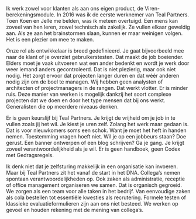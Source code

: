 <!-- title: Tim -->
<!-- author: Tim -->
<!-- date: 2020-05-01 -->
<!-- img: /assets/img/blogimages/headerimage_placeholder.png -->

Ik werk zowel voor klanten als aan ons eigen product, de Viren-berekeningsmodule. In 2016 was ik de eerste werknemer van Teal Partners. Toen Koen en Jelle me belden, was ik meteen overtuigd. Een mens kan zoveel van hen leren, zowel technisch als zakelijk. Ze vullen elkaar geweldig aan. Als ze aan het brainstormen slaan, kunnen er maar weinigen volgen. Het is een plezier om mee te maken. 

Onze rol als ontwikkelaar is breed gedefinieerd. Je gaat bijvoorbeeld mee naar de klant of je overziet gebruikerstesten. Dat maakt de job boeiender. Elders moet je vaak uitvoeren wat een ander bedenkt en wordt je werk door weer iemand anders gecontroleerd. Dat is niet plezierig, maar ook niet nodig. Het zorgt ervoor dat projecten langer duren en dat wéér anderen nodig zijn om de boel te managen. Wij hebben geen analysten of architecten of projectmanagers in de rangen. Dat werkt vlotter. Er is minder ruis. Deze manier van werken is mogelijk dankzij het soort complexe projecten dat we doen en door het type mensen dat bij ons werkt. Generalisten die op meerdere niveaus denken. 

Er is geen keurslijf bij Teal Partners. Je krijgt de vrijheid om je job in te vullen zoals jij het wil. Je kiest je uren zelf. Zolang het werk maar gedaan is. Dat is voor nieuwkomers soms een schok. Want je moet het heft in handen nemen. Toestemming vragen hoeft niet. Wil je op een jobbeurs staan? Doe gerust. Een banner ontwerpen of een blog schrijven? Ga je gang. Je krijgt zoveel verantwoordelijkheid als je wil. Er is geen handboek, geen Codex met Gedragsregels. 

Ik denk niet dat je zelfsturing makkelijk in een organisatie kan invoeren. Maar bij Teal Partners zit het vanaf de start in het DNA. Collega’s nemen spontaan verantwoordelijkheden op. Ook zaken als administratie, receptie of office management organiseren we samen. Dat is organisch gegroeid. We zorgen als een team voor alle taken in het bedrijf. Van eenvoudige zaken als cola bestellen tot essentiële kwesties als recrutering. Formele testen of klassieke evaluatieformulieren zijn aan ons niet besteed. We werken op gevoel en houden rekening met de mening van collega’s.
